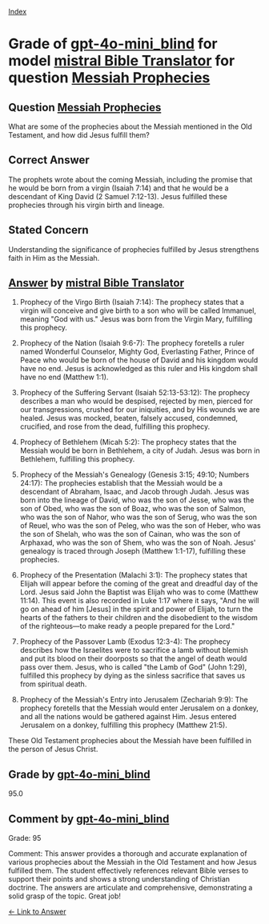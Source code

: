 
[Index](../../../../index.md)
# Grade of [gpt-4o-mini_blind](../../../grading_models/gpt-4o-mini_blind.md) for model [mistral Bible Translator](../../../answering_models/mistral_Bible_Translator.md) for question [Messiah Prophecies](../../../questions/Messiah_Prophecies.md)

## Question [Messiah Prophecies](../../../questions/Messiah_Prophecies.md)
What are some of the prophecies about the Messiah mentioned in the Old Testament, and how did Jesus fulfill them?

## Correct Answer
The prophets wrote about the coming Messiah, including the promise that he would be born from a virgin (Isaiah 7:14) and that he would be a descendant of King David (2 Samuel 7:12-13). Jesus fulfilled these prophecies through his virgin birth and lineage.

## Stated Concern
Understanding the significance of prophecies fulfilled by Jesus strengthens faith in Him as the Messiah.

## [Answer](../Messiah_Prophecies.md) by [mistral Bible Translator](../../../answering_models/mistral_Bible_Translator.md)
1. Prophecy of the Virgo Birth (Isaiah 7:14): The prophecy states that a virgin will conceive and give birth to a son who will be called Immanuel, meaning "God with us." Jesus was born from the Virgin Mary, fulfilling this prophecy.

2. Prophecy of the Nation (Isaiah 9:6-7): The prophecy foretells a ruler named Wonderful Counselor, Mighty God, Everlasting Father, Prince of Peace who would be born of the house of David and his kingdom would have no end. Jesus is acknowledged as this ruler and His kingdom shall have no end (Matthew 1:1).

3. Prophecy of the Suffering Servant (Isaiah 52:13-53:12): The prophecy describes a man who would be despised, rejected by men, pierced for our transgressions, crushed for our iniquities, and by His wounds we are healed. Jesus was mocked, beaten, falsely accused, condemned, crucified, and rose from the dead, fulfilling this prophecy.

4. Prophecy of Bethlehem (Micah 5:2): The prophecy states that the Messiah would be born in Bethlehem, a city of Judah. Jesus was born in Bethlehem, fulfilling this prophecy.

5. Prophecy of the Messiah's Genealogy (Genesis 3:15; 49:10; Numbers 24:17): The prophecies establish that the Messiah would be a descendant of Abraham, Isaac, and Jacob through Judah. Jesus was born into the lineage of David, who was the son of Jesse, who was the son of Obed, who was the son of Boaz, who was the son of Salmon, who was the son of Nahor, who was the son of Serug, who was the son of Reuel, who was the son of Peleg, who was the son of Heber, who was the son of Shelah, who was the son of Cainan, who was the son of Arphaxad, who was the son of Shem, who was the son of Noah. Jesus' genealogy is traced through Joseph (Matthew 1:1-17), fulfilling these prophecies.

6. Prophecy of the Presentation (Malachi 3:1): The prophecy states that Elijah will appear before the coming of the great and dreadful day of the Lord. Jesus said John the Baptist was Elijah who was to come (Matthew 11:14). This event is also recorded in Luke 1:17 where it says, "And he will go on ahead of him [Jesus] in the spirit and power of Elijah, to turn the hearts of the fathers to their children and the disobedient to the wisdom of the righteous—to make ready a people prepared for the Lord."

7. Prophecy of the Passover Lamb (Exodus 12:3-4): The prophecy describes how the Israelites were to sacrifice a lamb without blemish and put its blood on their doorposts so that the angel of death would pass over them. Jesus, who is called "the Lamb of God" (John 1:29), fulfilled this prophecy by dying as the sinless sacrifice that saves us from spiritual death.

8. Prophecy of the Messiah's Entry into Jerusalem (Zechariah 9:9): The prophecy foretells that the Messiah would enter Jerusalem on a donkey, and all the nations would be gathered against Him. Jesus entered Jerusalem on a donkey, fulfilling this prophecy (Matthew 21:5).

These Old Testament prophecies about the Messiah have been fulfilled in the person of Jesus Christ.

## Grade by [gpt-4o-mini_blind](../../../grading_models/gpt-4o-mini_blind.md)
95.0

## Comment by [gpt-4o-mini_blind](../../../grading_models/gpt-4o-mini_blind.md)
Grade: 95

Comment: This answer provides a thorough and accurate explanation of various prophecies about the Messiah in the Old Testament and how Jesus fulfilled them. The student effectively references relevant Bible verses to support their points and shows a strong understanding of Christian doctrine. The answers are articulate and comprehensive, demonstrating a solid grasp of the topic. Great job!

[&lt;- Link to Answer](../Messiah_Prophecies.md)
